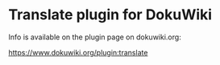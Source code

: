 Translate plugin for DokuWiki
=============================

Info is available on the plugin page on dokuwiki.org:

https://www.dokuwiki.org/plugin:translate
